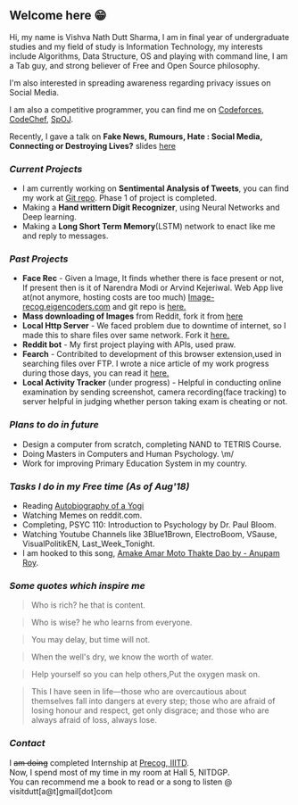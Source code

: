 ## Welcome here 😁

Hi, my name is Vishva Nath Dutt Sharma, I am in final year of undergraduate studies and my field of study is Information Technology, my interests include Algorithms, Data Structure, OS and playing with command line, I am a Tab guy, and strong believer of Free and Open Source philosophy.  

I'm also interested in spreading awareness regarding privacy issues on Social Media.

I am also a competitive programmer, you can find me on [Codeforces](http://codeforces.com/profile/v_ns), [CodeChef](https://www.codechef.com/users/v_ns), [SpOJ](http://www.spoj.com/users/v_ns/).

Recently, I gave a talk on **Fake News, Rumours, Hate : Social Media, Connecting or Destroying Lives?** slides [here](https://docs.google.com/viewer?url=https://raw.githubusercontent.com/vishvanath45/Presentations/master/Fake%20News%2C%20Rumours.pdf)

### _Current Projects_ 
- I am currently working on **Sentimental Analysis of Tweets**, you can find my work at [Git repo](https://github.com/vishvanath45/Sentimental_analysis). Phase 1 of project is completed. 
- Making a **Hand writtern Digit Recognizer**, using Neural Networks and Deep learning.  
- Making a **Long Short Term Memory**(LSTM) network to enact like me and reply to messages.
 
### _Past Projects_
- **Face Rec** - Given a Image, It finds whether there is face present or not, If present then is it of Narendra Modi or Arvind Kejeriwal. Web App live at(not anymore, hosting costs are too much) [Image-recog.eigencoders.com](http://image-recog.eigencoders.com) and git repo is [here.](https://github.com/vishvanath45/Precog_Project/tree/master/face_detection)
- **Mass downloading of Images** from Reddit, fork it from [here](https://github.com/vishvanath45/subReddit-Images-Downloader)
- **Local Http Server** - We faced problem due to downtime of internet, so I made this to share files over same network. Fork it [here.](https://github.com/vishvanath45/local_http_server)
- **Reddit bot** - My first project playing with APIs, used praw.
- **Fearch** - Contribited to development of this browser extension,used in searching files over FTP. I wrote a nice article of my work progress during those days, you can read it [here.](https://vishvanathblog.wordpress.com/days-with-gsoc-heat17/)
- **Local Activity Tracker** (under progress) - Helpful in conducting online examination by sending screenshot, camera recording(face tracking) to server helpful in judging whether person taking exam is cheating or not.

### _Plans to do in future_ 

- Design a computer from scratch, completing NAND to TETRIS Course.  
- Doing Masters in Computers and Human Psychology. \m/ 
- Work for improving Primary Education System in my country. 

### _Tasks I do in my Free time (As of Aug'18)_ 

- Reading [Autobiography of a Yogi](https://en.wikipedia.org/wiki/Autobiography_of_a_Yogi) 
- Watching Memes on reddit.com.
- Completing, PSYC 110: Introduction to Psychology by Dr. Paul Bloom.  
- Watching Youtube Channels like 3Blue1Brown, ElectroBoom, VSause, VisualPolitikEN, Last_Week_Tonight. 
- I am hooked to this song, [Amake Amar Moto Thakte Dao by - Anupam Roy](https://www.youtube.com/watch?v=aprmAXdB-yQ). 

### _Some quotes which inspire me_ 

> Who is rich? he that is content.  

> Who is wise? he who learns from everyone.  

> You may delay, but time will not.  

> When the well's dry, we know the worth of water.  

> Help yourself so you can help others,Put the oxygen mask on.  

> This I have seen in life—those who are overcautious about themselves fall into dangers at every step; those who are afraid of losing honour and respect, get only disgrace; and those who are always afraid of loss, always lose.

### _Contact_ 
I ~~am doing~~ completed Internship at [Precog, IIITD](http://precog.iiitd.edu.in/).  
Now, I spend most of my time in my room at Hall 5, NITDGP.   
You can recommend me a book to read or a song to listen @ visitdutt[a@t]gmail[dot]com
